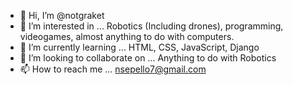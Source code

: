 - 👋 Hi, I’m @notgraket
- 👀 I’m interested in ... Robotics (Including drones), programming, videogames, almost anything to do with computers.
- 🌱 I’m currently learning ... HTML, CSS, JavaScript, Django
- 💞️ I’m looking to collaborate on ... Anything to do with Robotics
- 📫 How to reach me ... nsepello7@gmail.com

<!---
notgraket/notgraket is a ✨ special ✨ repository because its `README.md` (this file) appears on your GitHub profile.
You can click the Preview link to take a look at your changes.
--->
